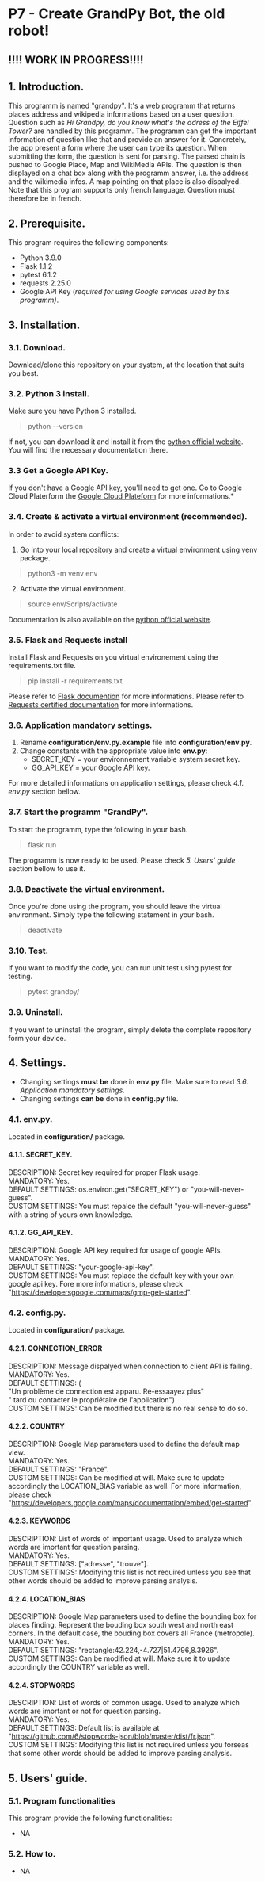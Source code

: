 # P7 - Create GrandPy Bot, the old robot!

## !!!! WORK IN PROGRESS!!!!

## 1. Introduction.

This programm is named "grandpy". It's a web programm that returns places address and wikipedia informations based on a user question. Question such as *Hi Grandpy, do you know what's the adress of the Eiffel Tower?* are handled by this programm. The programm can get the important information of question like that and provide an answer for it. 
Concretely, the app present a form where the user can type its question. When submitting the form, the question is sent for parsing. The parsed chain is pushed to Google Place, Map and WikiMedia APIs. The question is then displayed on a chat box along with the programm answer, i.e. the address and the wikimedia infos. A map pointing on that place is also dispalyed.  
Note that this program supports only french language. Question must therefore be in french.  


## 2. Prerequisite.
This program requires the following components:
* Python 3.9.0
* Flask 1.1.2
* pytest 6.1.2
* requests 2.25.0
* Google API Key (*required for using Google services used by this programm)*.


## 3. Installation.

### 3.1. Download.
Download/clone this repository on your system, at the location that suits you best.

### 3.2. Python 3 install.
Make sure you have Python 3 installed.
> python --version

If not, you can download it and install it from the [python official website](https://www.python.org/). You will find the necessary documentation there.

### 3.3 Get a Google API Key.
If you  don't have a Google API key, you'll need to get one. Go to Google Cloud Platerform the [Google Cloud Plateform](https://cloud.google.com/maps-platform/#get-started) for more informations.*


### 3.4. Create & activate a virtual environment (recommended).
In order to avoid system conflicts:

1. Go into your local repository and create a virtual environment using venv package.
> python3 -m venv env

2. Activate the virtual environment.
> source env/Scripts/activate

Documentation is also available on the [python official website](https://www.python.org/).

### 3.5. Flask and Requests install
Install Flask and Requests on you virtual environement using the requirements.txt file.
>pip install -r requirements.txt

Please refer to [Flask documention](https://flask.palletsprojects.com/en/1.1.x/) for more informations.
Please refer to [Requests certified documentation](https://requests.readthedocs.io/en/master/) for more informations.

### 3.6. Application mandatory settings.
1. Rename **configuration/env.py.example** file into **configuration/env.py**.
2. Change constants with the appropriate value into **env.py**:
    * SECRET_KEY = your environnement variable system secret key.
    * GG_API_KEY = your Google API key.

For more detailed informations on application settings, please check *4.1. env.py* section bellow.

### 3.7. Start the programm "GrandPy".
To start the programm, type the following in your bash.
> flask run

The programm is now ready to be used. Please check *5. Users' guide* section bellow to use it.

### 3.8. Deactivate the virtual environment.
Once you're done using the program, you should leave the virtual environment. Simply type the following statement in your bash.
> deactivate

### 3.10. Test.
If you want to modify the code, you can run unit test using pytest for testing.
> pytest grandpy/

### 3.9. Uninstall.
If you want to uninstall the program, simply delete the complete repository form your device.

## 4. Settings.

* Changing settings **must be** done in **env.py** file. Make sure to read *3.6. Application mandatory settings*.
* Changing settings **can be** done in **config.py** file.

### 4.1. env.py.
Located in **configuration/** package.

#### 4.1.1. SECRET_KEY.
DESCRIPTION: Secret key required for proper Flask usage.  
MANDATORY: Yes.  
DEFAULT SETTINGS: os.environ.get("SECRET_KEY") or "you-will-never-guess".  
CUSTOM SETTINGS: You must repalce the default "you-will-never-guess" with a string of yours own knowledge.  

#### 4.1.2. GG_API_KEY.
DESCRIPTION: Google API key required for usage of google APIs.  
MANDATORY: Yes.  
DEFAULT SETTINGS: "your-google-api-key".  
CUSTOM SETTINGS: You must replace the default key with your own google api key. Fore more informations, please check "https://developersgoogle.com/maps/gmp-get-started".  


### 4.2. config.py.
Located in **configuration/** package.

#### 4.2.1. CONNECTION_ERROR
DESCRIPTION: Message dispalyed when connection to client API is failing.  
MANDATORY: Yes.  
DEFAULT SETTINGS: (  
               "Un problème de connection est apparu. Ré-essaayez plus"  
               " tard ou contacter le propriétaire de l'application")  
CUSTOM SETTINGS: Can be modified but there is no real sense to do so.  

#### 4.2.2. COUNTRY
DESCRIPTION: Google Map parameters used to define the default map view.  
MANDATORY: Yes.  
DEFAULT SETTINGS: "France".  
CUSTOM SETTINGS: Can be modified at will. Make sure to update accordingly the LOCATION_BIAS variable as well. For more information, please check "https://developers.google.com/maps/documentation/embed/get-started".  

#### 4.2.3. KEYWORDS
DESCRIPTION: List of words of important usage. Used to analyze which words are imortant for question parsing.  
MANDATORY: Yes.  
DEFAULT SETTINGS: ["adresse", "trouve"].  
CUSTOM SETTINGS: Modifying this list is not required unless you see that other words should be added to improve parsing analysis.

#### 4.2.4. LOCATION_BIAS
DESCRIPTION: Google Map parameters used to define the bounding box for places finding. Represent the bouding box south west and north east corners. In the default case, the bouding box covers all France (metropole).  
MANDATORY: Yes.  
DEFAULT SETTINGS: "rectangle:42.224,-4.727|51.4796,8.3926".  
CUSTOM SETTINGS: Can be modified at will. Make sure it to update accordingly the COUNTRY variable as well.  

#### 4.2.4. STOPWORDS
DESCRIPTION: List of words of common usage. Used to analyze which words are imortant or not for question parsing.  
MANDATORY: Yes.  
DEFAULT SETTINGS: Default list is available at "https://github.com/6/stopwords-json/blob/master/dist/fr.json".  
CUSTOM SETTINGS: Modifying this list is not required unless you forseas that some other words should be added to improve parsing analysis.  

## 5. Users' guide.

### 5.1. Program functionalities
This program provide the following functionalities:
* NA

### 5.2. How to.
* NA
